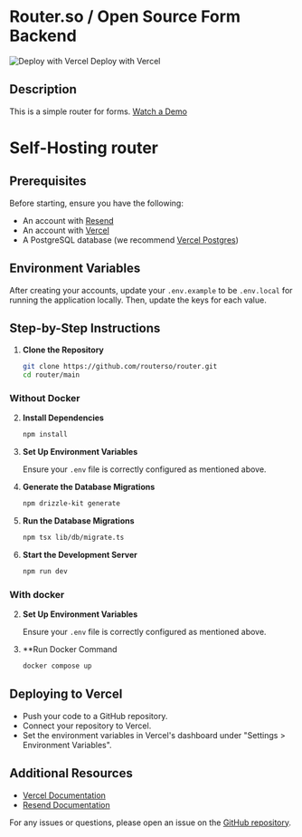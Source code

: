 # Router.so / Open Source Form Backend

![[Deploy with Vercel](https://vercel.com/new/clone?repository-url=https%3A%2F%2Fgithub.com%2Frouterso%2Frouter%2Ftree%2Fmain&env=RESEND_API_KEY,NEXTAUTH_SECRET,NODE_ENV,POSTGRES_URL&envDescription=NODE_ENV%20should%20be%20%60development%60.%20Resend%20will%20require%20an%20account%20to%20get%20an%20API%20key.&envLink=https%3A%2F%2Fgithub.com%2Frouterso%2Frouter%2Ftree%2Fmain%3Ftab%3Dreadme-ov-file%23prerequisites&project-name=router-so&repository-name=router-so)](https://vercel.com/button)
Deploy with Vercel

## Description

This is a simple router for forms. [Watch a Demo](https://x.com/youngbloodcyb/status/1831808232966516972)

# Self-Hosting router

## Prerequisites

Before starting, ensure you have the following:

- An account with [Resend](https://resend.com/)
- An account with [Vercel](https://vercel.com/)
- A PostgreSQL database (we recommend [Vercel Postgres](https://vercel.com/docs/storage/vercel-postgres))

## Environment Variables

After creating your accounts, update your `.env.example` to be `.env.local` for running the application locally. Then, update the keys for each value.

## Step-by-Step Instructions

1. **Clone the Repository**

   ```sh
   git clone https://github.com/routerso/router.git
   cd router/main
   ```
### Without Docker

2. **Install Dependencies**

   ```sh
   npm install
   ```

3. **Set Up Environment Variables**

   Ensure your `.env` file is correctly configured as mentioned above.

4. **Generate the Database Migrations**

   ```sh
   npm drizzle-kit generate
   ```

5. **Run the Database Migrations**

   ```sh
   npm tsx lib/db/migrate.ts
   ```

6. **Start the Development Server**

   ```sh
   npm run dev
   ```
### With docker

2. **Set Up Environment Variables**

   Ensure your `.env` file is correctly configured as mentioned above.

3. **Run Docker Command
   ```sh
   docker compose up
   ```
## Deploying to Vercel

- Push your code to a GitHub repository.
- Connect your repository to Vercel.
- Set the environment variables in Vercel's dashboard under "Settings > Environment Variables".

## Additional Resources

- [Vercel Documentation](https://vercel.com/docs)
- [Resend Documentation](https://resend.com/docs)

For any issues or questions, please open an issue on the [GitHub repository](https://github.com/routerso/router).

